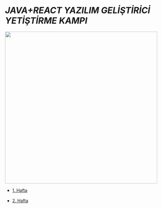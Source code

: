 # <i>JAVA+REACT YAZILIM GELİŞTİRİCİ YETİŞTİRME KAMPI</i>

<img src="https://process.fs.teachablecdn.com/ADNupMnWyR7kCWRvm76Laz/resize=width:705/https://www.filepicker.io/api/file/qi4s19xSKCmtaaRUqUFI" width="500px"></img>

<ul type="square">
  
<li> <a href = "https://github.com/Murathansolmaz1/JAVA_REACT_KAMP/tree/main/1.Hafta">1. Hafta</a> </li>
<br>
<li> <a href = "https://github.com/Murathansolmaz1/JAVA_REACT_KAMP/tree/main/2.Hafta">2. Hafta</a> </li>
  
</li>
